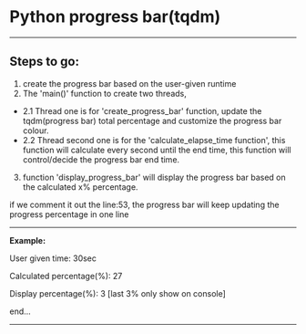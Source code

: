 # Python progress bar(tqdm)
***
## **Steps to go:**

1. create the progress bar based on the user-given runtime
2. The 'main()' function to create two threads,
* 2.1 Thread one is for 'create_progress_bar' function, update the tqdm(progress bar) total percentage and customize the progress bar colour.
* 2.2 Thread second one is for the 'calculate_elapse_time function', this function will calculate every second until the end time,
 this function will control/decide the progress bar end time.
3. function 'display_progress_bar' will display the progress bar based on the calculated x% percentage.

if we comment it out the line:53, the progress bar will keep updating the progress percentage in one line
***
**Example:**

User given time: 30sec

Calculated percentage(%): 27

Display percentage(%): 3 [last 3% only show on console]

end...
***